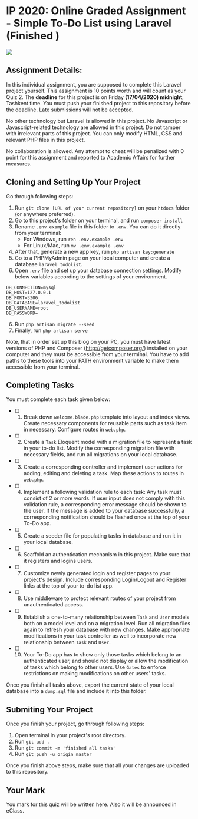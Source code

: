 
# IP 2020: Online Graded Assignment - Simple To-Do List using Laravel (Finished )

<img src="https://imgur.com/92FMPUU.png"/>

## Assignment Details:

In this individual assignment, you are supposed to complete this Laravel project yourself. This assignment is 10 points worth and will count as your Quiz 2. The **deadline** for this project is on Friday **(17/04/2020) midnight**, Tashkent time. You must push your finished project to this repository before the deadline. Late submissions will not be accepted. 

No other technology but Laravel is allowed in this project. No Javascript or Javascript-related technology are allowed in this project. Do not tamper with irrelevant parts of this project. You can only modify HTML, CSS and relevant PHP files in this project.

No collaboration is allowed. Any attempt to cheat will be penalized with 0 point for this assignment and reported to Academic Affairs for further measures. 

## Cloning and Setting Up Your Project

Go through following steps:

1) Run `git clone [URL of your current repository]` on your `htdocs` folder (or anywhere preferred).
2) Go to this project's folder on your terminal, and run `composer install`
3) Rename `.env.example` file in this folder to `.env`. You can do it directly from your terminal:
	- For Windows, run `ren .env.example .env`
	- For Linux/Mac, run `mv .env.example .env`
4) After that, generate a new app key, run `php artisan key:generate`
5) Go to a PHPMyAdmin page on your local computer and create a database `laravel_todolist`.
5) Open `.env` file and set up your database connection settings. Modify below variables according to the settings of your environment.
```
DB_CONNECTION=mysql
DB_HOST=127.0.0.1 
DB_PORT=3306
DB_DATABASE=laravel_todolist
DB_USERNAME=root
DB_PASSWORD=
```
6) Run `php artisan migrate --seed`
5) Finally, run `php artisan serve`

Note, that in order set up this blog on your PC, you must have latest versions of PHP and Composer (http://getcomposer.org/) installed on your computer and they must be accessible from your terminal. You have to add paths to these tools into your PATH environment variable to make them accessible from your terminal.

## Completing Tasks

You must complete each task given below:

- [ ] 1. Break down `welcome.blade.php` template into layout and index views. Create necessary components for reusable parts such as task item in necessary. Configure routes in `web.php`.
- [ ] 2. Create a `Task` Eloquent model with a migration file to represent a task in your to-do list. Modify the corresponding migration file with necessary fields, and run all migrations on your local database.
- [ ] 3. Create a corresponding controller and implement user actions for adding, editing and deleting a task. Map these actions to routes in `web.php`. 
- [ ] 4. Implement a following validation rule to each task: Any task must consist of 2 or more words. If user input does not comply with this validation rule, a corresponding error message should be shown to the user. If the message is added to your database successfully, a corresponding notification should be flashed once at the top of your To-Do app.
- [ ] 5. Create a seeder file for populating tasks in database and run it in your local database. 
- [ ] 6. Scaffold an authentication mechanism in this project. Make sure that it registers and logins users. 
- [ ] 7. Customize newly generated login and register pages to your project's design. Include corresponding Login/Logout and Register links at the top of your to-do list app.
- [ ] 8. Use middleware to protect relevant routes of your project from unauthenticated access.
- [ ] 9. Establish a one-to-many relationship between `Task` and `User` models both on a model level and on a migration level. Run all migration files again to refresh your database with new changes. Make appropriate modifications in your task controller as well to incorporate new relationship between `Task` and `User`.
- [ ] 10. Your To-Do app has to show only those tasks which belong to an authenticated user, and should not display or allow the modification of tasks which belong to other users. Use `Gates` to enforce restrictions on making modifications on other users' tasks. 

Once you finish all tasks above, export the current state of your local database into a `dump.sql` file and include it into this folder.

## Submiting Your Project

Once you finish your project, go through following steps:

1) Open terminal in your project's root directory.
2) Run `git add .`
3) Run `git commit -m 'finished all tasks'`
4) Run `git push -u origin master`

Once you finish above steps, make sure that all your changes are uploaded to this repository.

## Your Mark

You mark for this quiz will be written here. Also it will be announced in eClass.